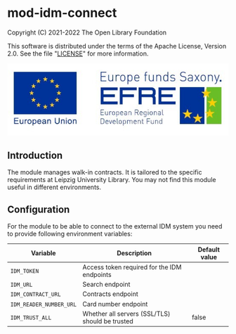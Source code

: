 # mod-idm-connect

Copyright (C) 2021-2022 The Open Library Foundation

This software is distributed under the terms of the Apache License, Version 2.0. See the
file "[LICENSE](LICENSE)" for more information.

![Development funded by European Regional Development Fund (EFRE)](assets/EFRE_2015_quer_RGB_klein.jpg)

## Introduction

The module manages walk-in contracts. It is tailored to the specific requirements at Leipzig
University Library. You may not find this module useful in different environments.

## Configuration

For the module to be able to connect to the external IDM system you need to provide following
environment variables:

| Variable                | Description                                     | Default value |
|-------------------------|-------------------------------------------------|---------------|
| `IDM_TOKEN`             | Access token required for the IDM endpoints     |               |
| `IDM_URL`               | Search endpoint                                 |               |
| `IDM_CONTRACT_URL`      | Contracts endpoint                              |               |
| `IDM_READER_NUMBER_URL` | Card number endpoint                            |               |
| `IDM_TRUST_ALL`         | Whether all servers (SSL/TLS) should be trusted | false         |
